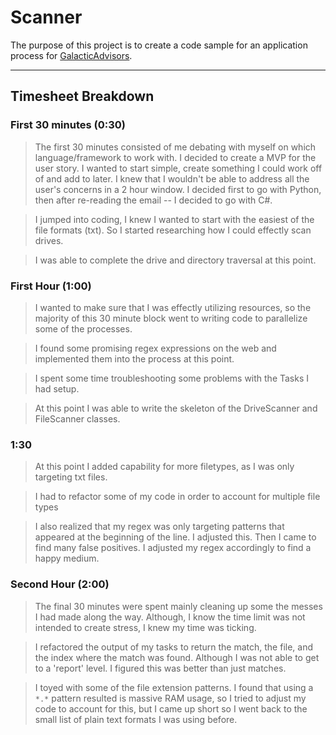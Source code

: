 # Scanner

The purpose of this project is to create a code sample for an application process for [GalacticAdvisors](https://www.galacticadvisors.com/).
<hr/>

## Timesheet Breakdown

### First 30 minutes (0:30)
> The first 30 minutes consisted of me debating with myself on which language/framework to work with. I decided to create a MVP for the user story. I wanted to start simple, create something I could work off of and add to later. I knew that I wouldn't be able to address all the user's concerns in a 2 hour window. I decided first to go with Python, then after re-reading the email -- I decided to go with C#.

> I jumped into coding, I knew I wanted to start with the easiest of the file formats (txt). So I started researching how I could effectly scan drives.

> I was able to complete the drive and directory traversal at this point.

### First Hour (1:00)
> I wanted to make sure that I was effectly utilizing resources, so the majority of this 30 minute block went to writing code to parallelize some of the processes.

> I found some promising regex expressions on the web and implemented them into the process at this point.

> I spent some time troubleshooting some problems with the Tasks I had setup.

> At this point I was able to write the skeleton of the DriveScanner and FileScanner classes.

### 1:30

> At this point I added capability for more filetypes, as I was only targeting txt files.

> I had to refactor some of my code in order to account for multiple file types

> I also realized that my regex was only targeting patterns that appeared at the beginning of the line. I adjusted this. Then I came to find many false positives. I adjusted my regex accordingly to find a happy medium.

### Second Hour (2:00)
> The final 30 minutes were spent mainly cleaning up some the messes I had made along the way. Although, I know the time limit was not intended to create stress, I knew my time was ticking.

> I refactored the output of my tasks to return the match, the file, and the index where the match was found. Although I was not able to get to a 'report' level. I figured this was better than just matches.

> I toyed with some of the file extension patterns. I found that using a `*.*` pattern resulted is massive RAM usage, so I tried to adjust my code to account for this, but I came up short so I went back to the small list of plain text formats I was using before.
